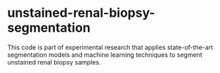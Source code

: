 # unstained-renal-biopsy-segmentation
This code is part of experimental research that applies state-of-the-art segmentation models and machine learning techniques to segment unstained renal biopsy samples.
